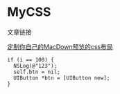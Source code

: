 # MyCSS


文章链接

[定制你自己的MacDown预览的css布局](http://www.jianshu.com/p/b9ceb8dac04c)


```objc
if (i == 100) {
  NSLog(@"123");
  self.btn = nil;
  UIButton *btn = [UIButton new];
}

```
